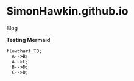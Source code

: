 # SimonHawkin.github.io
Blog

**Testing Mermaid**

```mermaid
flowchart TD;
  A-->B;
  A-->C;
  B-->D;
  C-->D;
```
